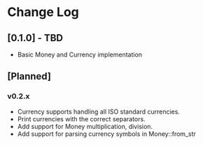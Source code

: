 # Change Log

## [0.1.0] - TBD

* Basic Money and Currency implementation

## [Planned]

### v0.2.x
* Currency supports handling all ISO standard currencies. 
* Print currencies with the correct separators.  
* Add support for Money multiplication, division.
* Add support for parsing currency symbols in Money::from_str